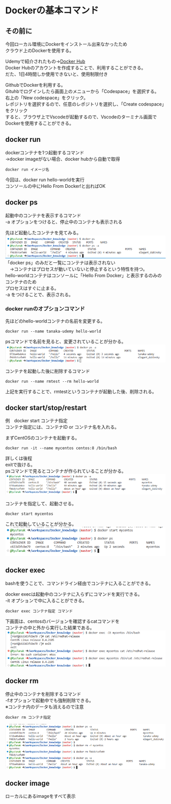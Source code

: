 # Dockerの基本コマンド  

## その前に  

今回ローカル環境にDockerをインストール出来なかったため  
クラウド上のDockerを使用する。  

Udemyで紹介されたもの→[Docker Hub](https://www.docker.com/play-with-docker/)  
Docker Hubのアカウントを作成することで、利用することができる。  
だた、1日4時間しか使用できないと、使用制限付き  

GithubでDockerを利用する。  
Gituhbでログインしたら画面上のメニューから「Codespace」を選択する。  
右上の「New codespace」をクリック。  
レポジトリを選択するので、任意のレポジトリを選択し、「Create codespace」をクリック  
すると、ブラウザ上でVscodeが起動するので、Vscodeのターミナル画面でDockerを使用することができる。  

## docker run  

dockerコンテナを1つ起動するコマンド  
→docker imageがない場合、docker hubから自動で取得  

```
docker run イメージ名
```
今回は、docker run hello-worldを実行  
コンソールの中にHello From Docker!と出ればOK  

## docker ps  

起動中のコンテナを表示するコマンド  
-a オプションをつけると、停止中のコンテナも表示される  

先ほど起動したコンテナを見てみる。  
![image](./image/1.png)  
「docker ps」のみだと一覧にコンテナは表示されない  
　→コンテナはプロセスが動いていないと停止するという特性を持つ。  
   hello-worldコンテナはコンソールに「Hello From Docker」と表示するのみのコンテナのため  
   プロセスはすぐに止まる。  
-a をつけることで、表示される。  

### docker runのオプションコマンド  

先ほどのhello-worldコンテナの名前を変更する。  
```
docker run --name tanaka-udemy hello-world
```
psコマンドで名前を見ると、変更されていることが分かる。  
![image](./image/2.png)  

コンテナを起動した後に削除するコマンド  
```
docker run --name rmtest --rm hello-world
```
上記を実行することで、rmtestというコンテナが起動した後、削除される。　　

## docker start/stop/restart  

例　docker start コンテナ指定  
コンテナ指定には、コンテナID or コンテナ名を入れる。  

まずCentOSのコンテナを起動する。  
```
docker run -it --name mycentos centos:8 /bin/bash
```
詳しくは後程  
exitで抜ける。  
psコマンドで見るとコンテナが作られていることが分かる。  
![image](./image/3.png)  

コンテナを指定して、起動させる。  
```
docker start mycentos
```
これで起動していることが分かる。  
![image](./image/4.png)  

## docker exec

bashを使うことで、コマンドライン経由でコンテナに入ることができる。  

docker execは起動中のコンテナに入らずにコマンドを実行できる。  
-it オプションで中に入ることができる。  
```
docker exec コンテナ指定 コマンド
```

下画面は、centosのバージョンを確認するcatコマンドを  
コンテナの中と外から実行した結果である。  
![image](./image/5.png)  

## docker rm  

停止中のコンテナを削除するコマンド  
-fオプションで起動中でも強制削除できる。  
※コンテナ内のデータも消えるので注意  
```
docker rm コンテナ指定
```
![image](./image/6.png)  


## docker image  

ローカルにあるimageをすべて表示  





